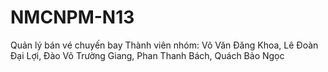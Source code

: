 # NMCNPM-N13
Quản lý bán vé chuyến bay
Thành viên nhóm: Võ Văn Đăng Khoa, Lê Đoàn Đại Lợi, Đào Võ Trường Giang, Phan Thanh Bách, Quách Bảo Ngọc
